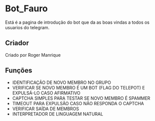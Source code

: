 <h1>Bot_Fauro</h1>

Está é a pagina de introdução do bot que da as boas vindas a todos os usuarios do telegram.


<h2>Criador</h2>

Criado por Roger Manrique



<h2>Funções</h2>

<ul>
	<li>IDENTIFICAÇÃO DE NOVO MEMBRO NO GRUPO</li>
	<li>VERIFICAR SE NOVO MEMBRO É UM BOT (FLAG DO TELEPOT) E EXPULSÁ-LO CASO AFIRMATIVO</li>
	<li>CAPTCHA SIMPLES PARA TESTAR SE NOVO MEMBRO É SPAMMER</li>
	<li>TIMEOUT PARA EXPULSÃO CASO NÃO RESPONDA O CAPTCHA</li>
	<li>VERIFICAR SAÍDA DE MEMBROS</li>
	<li>INTERPRETADOR DE LINGUAGEM NATURAL</li>
</ul>


